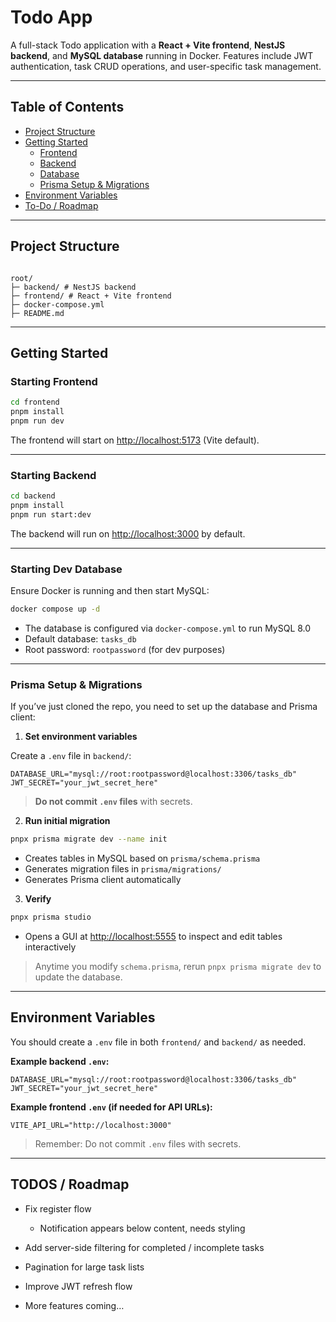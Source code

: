 # Todo App

A full-stack Todo application with a **React + Vite frontend**, **NestJS backend**, and **MySQL database** running in Docker. Features include JWT authentication, task CRUD operations, and user-specific task management.

---

## Table of Contents

- [Project Structure](#project-structure)
- [Getting Started](#getting-started)
  - [Frontend](#starting-frontend)
  - [Backend](#starting-backend)
  - [Database](#starting-dev-database)
  - [Prisma Setup & Migrations](#prisma-setup--migrations)
- [Environment Variables](#environment-variables)
- [To-Do / Roadmap](#todos--roadmap)

---

## Project Structure

```

root/
├─ backend/ # NestJS backend
├─ frontend/ # React + Vite frontend
├─ docker-compose.yml
├─ README.md

```

---

## Getting Started

### Starting Frontend

```bash
cd frontend
pnpm install
pnpm run dev
```

The frontend will start on [http://localhost:5173](http://localhost:5173) (Vite default).

---

### Starting Backend

```bash
cd backend
pnpm install
pnpm run start:dev
```

The backend will run on [http://localhost:3000](http://localhost:3000) by default.

---

### Starting Dev Database

Ensure Docker is running and then start MySQL:

```bash
docker compose up -d
```

- The database is configured via `docker-compose.yml` to run MySQL 8.0
- Default database: `tasks_db`
- Root password: `rootpassword` (for dev purposes)

---

### Prisma Setup & Migrations

If you’ve just cloned the repo, you need to set up the database and Prisma client:

1. **Set environment variables**

Create a `.env` file in `backend/`:

```env
DATABASE_URL="mysql://root:rootpassword@localhost:3306/tasks_db"
JWT_SECRET="your_jwt_secret_here"
```

> **Do not commit `.env` files** with secrets.

2. **Run initial migration**

```bash
pnpx prisma migrate dev --name init
```

- Creates tables in MySQL based on `prisma/schema.prisma`
- Generates migration files in `prisma/migrations/`
- Generates Prisma client automatically

3. **Verify**

```bash
pnpx prisma studio
```

- Opens a GUI at [http://localhost:5555](http://localhost:5555) to inspect and edit tables interactively

> Anytime you modify `schema.prisma`, rerun `pnpx prisma migrate dev` to update the database.

---

## Environment Variables

You should create a `.env` file in both `frontend/` and `backend/` as needed.

**Example backend `.env`:**

```env
DATABASE_URL="mysql://root:rootpassword@localhost:3306/tasks_db"
JWT_SECRET="your_jwt_secret_here"
```

**Example frontend `.env` (if needed for API URLs):**

```env
VITE_API_URL="http://localhost:3000"
```

> Remember: Do not commit `.env` files with secrets.

---

## TODOS / Roadmap

- Fix register flow

  - Notification appears below content, needs styling

- Add server-side filtering for completed / incomplete tasks
- Pagination for large task lists
- Improve JWT refresh flow
- More features coming…
